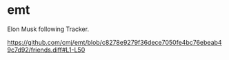 # emt
Elon Musk following Tracker.

https://github.com/cmj/emt/blob/c8278e9279f36dece7050fe4bc76ebeab49c7d92/friends.diff#L1-L50
